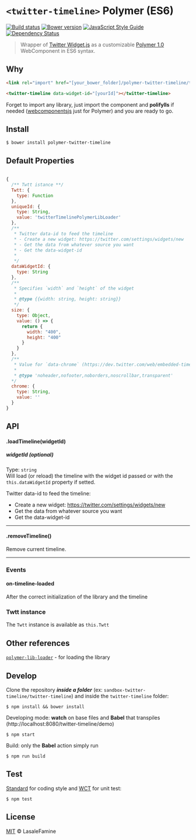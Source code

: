# `<twitter-timeline>` Polymer (ES6)

[![Build status](https://travis-ci.org/LasaleFamine/polymer-twitter-timeline.svg?branch=master)](https://travis-ci.org/LasaleFamine/polymer-twitter-timeline)
[![Bower version](https://badge.fury.io/bo/polymer-twitter-timeline.svg)](https://badge.fury.io/bo/polymer-twitter-timeline)
[![JavaScript Style Guide](https://img.shields.io/badge/code%20style-standard-brightgreen.svg)](http://standardjs.com/)
[![Dependency Status](https://gemnasium.com/badges/github.com/LasaleFamine/polymer-twitter-timeline.svg)](https://gemnasium.com/github.com/LasaleFamine/polymer-twitter-timeline)



> Wrapper of [Twitter Widget.js](https://dev.twitter.com/web/javascript) as a customizable [Polymer 1.0](https://www.polymer-project.org/1.0/) WebComponent in ES6 syntax.

## Why

``` html
<link rel="import" href="[your_bower_folder]/polymer-twitter-timeline/twitter-timeline.html">

<twitter-timeline data-widget-id="[yourId]"></twitter-timeline>

```

Forget to import any library, just import the component and **polifylls** if needed ([webcomponentsjs](https://github.com/webcomponents/webcomponentsjs) just for Polymer) and you are ready to go.

## Install

    $ bower install polymer-twitter-timeline


## Default Properties
``` js

{
  /** Twtt istance **/
  Twtt: {
    type: Function
  },
  uniqueId: {
    type: String,
    value: 'twitterTimelinePolymerLibLoader'
  },
  /**
   * Twitter data-id to feed the timeline
   * - Create a new widget: https://twitter.com/settings/widgets/new
   * - Get the data from whatever source you want
   * - Get the data-widget-id
   *
   */
  dataWidgetId: {
    type: String
  },
  /**
   * Specifies `width` and `height` of the widget
   *
   * @type {{width: string, height: string}}
   */
  size: {
    type: Object,
    value: () => {
      return {
        width: "400",
        height: "400"
      }
    }
  },
  /**
   * Value for `data-chrome` (https://dev.twitter.com/web/embedded-timelines#customize-widget-components)
   *
   * @type 'noheader,nofooter,noborders,noscrollbar,transparent'
  */
  chrome: {
    type: String,
    value: ''
  }
}

```

## API

#### .loadTimeline(widgetId)
##### widgetId (optional)
Type: `string`  
Will load (or reload) the timeline with the widget id passed or with the `this.dataWidgetId` property if setted.  

Twitter data-id to feed the timeline:
- Create a new widget: https://twitter.com/settings/widgets/new
- Get the data from whatever source you want
- Get the data-widget-id  

___

#### .removeTimeline()
Remove current timeline.


___

### Events
#### on-timeline-loaded
After the correct initialization of the library and the timeline

### Twtt instance

The `Twtt` instance is available as `this.Twtt`

## Other references

[`polymer-lib-loader`](https://github.com/LasaleFamine/polymer-lib-loader) - for loading the library


## Develop

Clone the repository ***inside a folder*** (ex: `sandbox-twitter-timeline/twitter-timeline`) and inside the `twitter-timeline` folder:

    $ npm install && bower install

Developing mode: **watch** on base files and **Babel** that transpiles (http://localhost:8080/twitter-timeline/demo)

    $ npm start

Build: only the **Babel** action simply run

    $ npm run build


## Test

[Standard](http://standardjs.com/) for coding style and [WCT](https://github.com/polymer/web-component-tester) for unit test:

    $ npm test

## License

[MIT](https://github.com/LasaleFamine/twitter-timeline/blob/master/LICENSE.md) &copy; LasaleFamine
